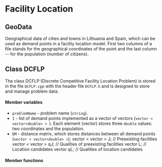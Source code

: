 # Facility Location

## GeoData

Geographical data of cities and towns in Lithuania and Spain, which can be used as demand points in a facility location model. First two columns of a file stands for the geographical coordinates of the point and the last column -- for the population (number of citizens).

## Class DCFLP

The class DCFLP (Discrete Competitive Facility Location Problem) is stored in the file `DCFLP.cpp` with the header file `DCFLP.h` and is designed to store and manage problem data.

#### Member variables

- `problemName` - problem name (`string`).
- `I` - list of demand points implemented as a vector of vectors (`vector < vector<double> > `). Each element (vector) stores three `double` values: two coordinates and the population.
- `DM` - distance matrix, which stores distances between all demand points (`vector < vector<double> >`);
    vector < vector <int> >    J;   // Preexisting facilities
    vector < vector <int> >    qJ;  // Qualities of preexisting facilities
    vector <int>               L;   // Location candidates
    vector <int>               qL;  // Qualities of location candidates

#### Member functions
